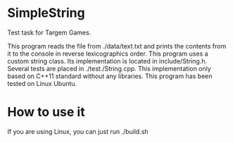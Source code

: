 # SimpleString

Test task for Targem Games.

This program reads the file from ./data/text.txt and prints the contents from it to the console in reverse lexicographics order. This program uses a custom string class. Its implementation is located in include/String.h. Several tests are placed in ./test./String.cpp. This implementation only based on C++11 standard without any libraries. This program has been tested on Linux Ubuntu.

# How to use it

If you are using Linux, you can just run ./build.sh
